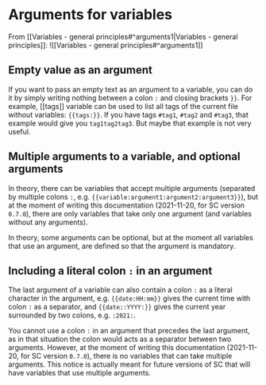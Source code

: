 # Arguments for variables
From [[Variables - general principles#^arguments1|Variables - general principles]]:
![[Variables - general principles#^arguments1]]

## Empty value as an argument
If you want to pass an empty text as an argument to a variable, you can do it by simply writing nothing between a colon `:` and closing brackets `}}`. For example, [[tags]] variable can be used to list all tags of the current file without variables: `{{tags:}}`. If you have tags `#tag1`, `#tag2` and `#tag3`, that example would give you `tag1tag2tag3`. But maybe that example is not very useful.

## Multiple arguments to a variable, and optional arguments
In theory, there can be variables that accept multiple arguments (separated by multiple colons `:`, e.g. `{{variable:argument1:argument2:argument3}}`), but at the moment of writing this documentation (2021-11-20, for SC version `0.7.0`), there are only variables that take only one argument (and variables without any arguments).

In theory, some arguments can be optional, but at the moment all variables that use an argument, are defined so that the argument is mandatory.

## Including a literal colon `:` in an argument
The last argument of a variable can also contain a colon `:` as a literal character in the argument, e.g. `{{date:HH:mm}}` gives the current time with colon `:` as a separator, and `{{date::YYYY:}}` gives the current year surrounded by two colons, e.g. `:2021:`.

You cannot use a colon `:` in an argument that precedes the last argument, as in that situation the colon would acts as a separator between two arguments. However, at the moment of writing this documentation (2021-11-20, for SC version `0.7.0`), there is no variables that can take multiple arguments. This notice is actually meant for future versions of SC that will have variables that use multiple arguments.